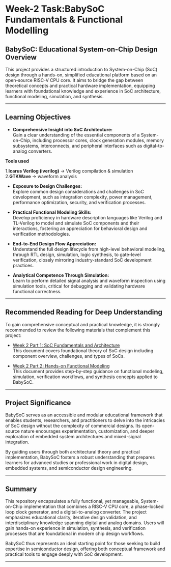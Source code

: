 #  Week-2 Task:BabySoC Fundamentals & Functional Modelling

## BabySoC: Educational System-on-Chip Design Overview

This project provides a structured introduction to System-on-Chip (SoC) design through a hands-on, simplified educational platform based on an open-source RISC-V CPU core. It aims to bridge the gap between theoretical concepts and practical hardware implementation, equipping learners with foundational knowledge and experience in SoC architecture, functional modeling, simulation, and synthesis.

---

## Learning Objectives

- **Comprehensive Insight into SoC Architecture:**  
  Gain a clear understanding of the essential components of a System-on-Chip, including processor cores, clock generation modules, memory subsystems, interconnects, and peripheral interfaces such as digital-to-analog converters.
  
**Tools used**

1.**Icarus Verilog (iverilog)** → Verilog compilation & simulation  
2.**GTKWave** → waveform analysis  

- **Exposure to Design Challenges:**  
  Explore common design considerations and challenges in SoC development, such as integration complexity, power management, performance optimization, security, and verification processes.

- **Practical Functional Modeling Skills:**  
  Develop proficiency in hardware description languages like Verilog and TL-Verilog to model and simulate SoC components and their interactions, fostering an appreciation for behavioral design and verification methodologies.

- **End-to-End Design Flow Appreciation:**  
  Understand the full design lifecycle from high-level behavioral modeling, through RTL design, simulation, logic synthesis, to gate-level verification, closely mirroring industry-standard SoC development practices.

- **Analytical Competence Through Simulation:**  
  Learn to perform detailed signal analysis and waveform inspection using simulation tools, critical for debugging and validating hardware functional correctness.

---

## Recommended Reading for Deep Understanding

To gain comprehensive conceptual and practical knowledge, it is strongly recommended to review the following materials that complement this project:

- [Week 2 Part 1: SoC Fundamentals and Architecture](https://github.com/JANADINI/RISC-V-TAPEOUT/tree/main/Week-2/Part-1)  
  This document covers foundational theory of SoC design including component overview, challenges, and types of SoCs.

- [Week 2 Part 2: Hands-on Functional Modeling](https://github.com/JANADINI/RISC-V-TAPEOUT/tree/main/Week-2/Part-2)  
  This document provides step-by-step guidance on functional modeling, simulation, verification workflows, and synthesis concepts applied to BabySoC.

---

## Project Significance

BabySoC serves as an accessible and modular educational framework that enables students, researchers, and practitioners to delve into the intricacies of SoC design without the complexity of commercial designs. Its open-source nature encourages experimentation, customization, and deeper exploration of embedded system architectures and mixed-signal integration.

By guiding users through both architectural theory and practical implementation, BabySoC fosters a robust understanding that prepares learners for advanced studies or professional work in digital design, embedded systems, and semiconductor design engineering.

---

## Summary

This repository encapsulates a fully functional, yet manageable, System-on-Chip implementation that combines a RISC-V CPU core, a phase-locked loop clock generator, and a digital-to-analog converter. The project emphasizes educational clarity, iterative design validation, and interdisciplinary knowledge spanning digital and analog domains. Users will gain hands-on experience in simulation, synthesis, and verification processes that are foundational in modern chip design workflows.

BabySoC thus represents an ideal starting point for those seeking to build expertise in semiconductor design, offering both conceptual framework and practical tools to engage deeply with SoC development.

---




   





